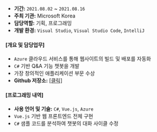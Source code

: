 
* **기간:** `2021.08.02` ~ `2021.08.16`
* **주최 기관:** Microsoft Korea
* **담당역할:** 기획, 프로그래밍
* **개발 환경:** `Visual Studio`, `Visual Studio Code`, `IntelliJ`

#### [개요 및 담당업무]

* `Azure` 클라우드 서비스를 통해 웹사이트의 빌드 및 배포를 자동화
* `C#` 기반 Q&A 기능 챗봇을 개발
* 가장 창의적인 애플리케이션 부문 수상
* **Github 저장소:** [[클릭]](https://github.com/solidcellaMoon/MGMbot-HackaLearnXKorea2021)

#### [프로그래밍 내역]

- **사용 언어 및 기술:** `C#`, `Vue.js`, `Azure`
- `Vue.js` 기반 웹 프론트엔드 전체 구현
- `C#` 샘플 코드를 분석하여 챗봇의 대화 사이클 수정

